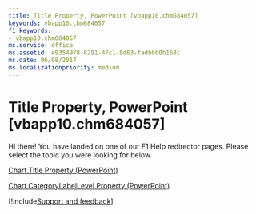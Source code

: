 ```yaml
---
title: Title Property, PowerPoint [vbapp10.chm684057]
keywords: vbapp10.chm684057
f1_keywords:
- vbapp10.chm684057
ms.service: office
ms.assetid: e9354978-8291-47c1-8d63-fadbbb0b168c
ms.date: 06/08/2017
ms.localizationpriority: medium
---
```



# Title Property, PowerPoint [vbapp10.chm684057]

Hi there! You have landed on one of our F1 Help redirector pages. Please select the topic you were looking for below.

[Chart.Title Property (PowerPoint)](https://msdn.microsoft.com/library/a3d28fbd-16e9-de5d-53e2-19ef574154ad%28Office.15%29.aspx)

[Chart.CategoryLabelLevel Property (PowerPoint)](https://msdn.microsoft.com/library/9c45d547-5bfe-f8ee-b290-c6e59482d0c3%28Office.15%29.aspx)

[!include[Support and feedback](~/includes/feedback-boilerplate.md)]